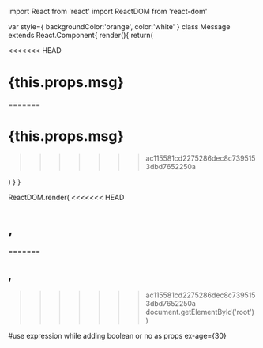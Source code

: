 import React from 'react'
import ReactDOM from 'react-dom'

var style={
  backgroundColor:'orange',
  color:'white'
}
class Message extends React.Component{
  render(){
    return(
      <div>
<<<<<<< HEAD
#        <h1>{this.props.msg}</h1>
=======
##        <h1>{this.props.msg}</h1>
>>>>>>> ac115581cd2275286dec8c7395153dbd7652250a
      </div>
    )
  }
}


ReactDOM.render(
<<<<<<< HEAD
#  <Message msg="OutPut From COntainer?"/>,
=======
##  <Message msg="OutPut From COntainer?"/>,
>>>>>>> ac115581cd2275286dec8c7395153dbd7652250a
  document.getElementById('root')
)

#use expression while adding boolean or no as props ex-age={30}